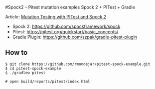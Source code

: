#Spock2 – Pitest mutation examples
Spock 2 + PITest + Gradle

Article: [Mutation Testing with PITest and Spock 2](https://ruuben.medium.com/mutation-testing-with-pitest-and-spock-2-dc4451d285dd)

* Spock 2: https://github.com/spockframework/spock
* Pitest: https://pitest.org/quickstart/basic_concepts/
* Gradle Plugin: https://github.com/szpak/gradle-pitest-plugin

## How to
```
$ git clone https://github.com/rmondejar/pitest-spock-example.git
$ cd pitest-spock-example
$ ./gradlew pitest

# open build/reports/pitest/index.html
```
